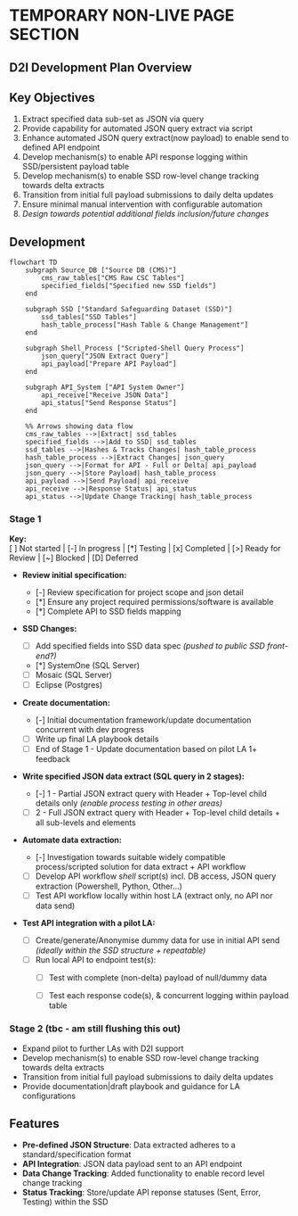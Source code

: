 # TEMPORARY NON-LIVE PAGE SECTION

## D2I Development Plan Overview


## Key Objectives
1. Extract specified data sub-set as JSON via query 
2. Provide capability for automated JSON query extract via script
3. Enhance automated JSON query extract(now payload) to enable send to defined API endpoint
4. Develop mechanism(s) to enable API response logging within SSD/persistent payload table
5. Develop mechanism(s) to enable SSD row-level change tracking towards delta extracts
6. Transition from initial full payload submissions to daily delta updates
7. Ensure minimal manual intervention with configurable automation
8. *Design towards potential additional fields inclusion/future changes*

## Development

```mermaid
flowchart TD
    subgraph Source_DB ["Source DB (CMS)"]
        cms_raw_tables["CMS Raw CSC Tables"]
        specified_fields["Specified new SSD fields"]
    end

    subgraph SSD ["Standard Safeguarding Dataset (SSD)"]
        ssd_tables["SSD Tables"]
        hash_table_process["Hash Table & Change Management"]
    end

    subgraph Shell_Process ["Scripted-Shell Query Process"]
        json_query["JSON Extract Query"]
        api_payload["Prepare API Payload"]
    end

    subgraph API_System ["API System Owner"]
        api_receive["Receive JSON Data"]
        api_status["Send Response Status"]
    end

    %% Arrows showing data flow
    cms_raw_tables -->|Extract| ssd_tables
    specified_fields -->|Add to SSD| ssd_tables
    ssd_tables -->|Hashes & Tracks Changes| hash_table_process
    hash_table_process -->|Extract Changes| json_query
    json_query -->|Format for API - Full or Delta| api_payload
    json_query -->|Store Payload| hash_table_process
    api_payload -->|Send Payload| api_receive
    api_receive -->|Response Status| api_status
    api_status -->|Update Change Tracking| hash_table_process
```


### Stage 1
**Key:**  
[ ] Not started | [-] In progress | [*] Testing | [x] Completed | [>] Ready for Review | [~] Blocked | [D] Deferred  

- **Review initial specification:**
  - [-] Review specification for project scope and json detail 
  - [*] Ensure any project required permissions/software is available
  - [*] Complete API to SSD fields mapping

- **SSD Changes:**
  - [ ] Add specified fields into SSD data spec *(pushed to public SSD front-end?)*
  - [*] SystemOne (SQL Server)
  - [ ] Mosaic (SQL Server)
  - [ ] Eclipse (Postgres)

- **Create documentation:**
  - [-] Initial documentation framework/update documentation concurrent with dev progress
  - [ ] Write up final LA playbook details
  - [ ] End of Stage 1 - Update documentation based on pilot LA 1+ feedback

- **Write specified JSON data extract (SQL query in 2 stages):**
  - [-] 1 - Partial JSON extract query with Header + Top-level child details only *(enable process testing in other areas)*
  - [ ] 2 - Full JSON extract query with Header + Top-level child details + all sub-levels and elements

- **Automate data extraction:**
  - [-] Investigation towards suitable widely compatible process/scripted solution for data extract + API workflow
  - [ ] Develop API workflow *shell* script(s) incl. DB access, JSON query extraction (Powershell, Python, Other...)
  - [ ] Test API workflow locally within host LA (extract only, no API nor data send)

- **Test API integration with a pilot LA:**
  - [ ] Create/generate/Anonymise dummy data for use in initial API send *(ideally within the SSD structure + repeatable)*
  - [ ] Run local API to endpoint test(s):
    - [ ] Test with complete (non-delta) payload of null/dummy data
    - [ ] Test each response code(s), & concurrent logging within payload table



### Stage 2 (tbc - am still flushing this out)
- Expand pilot to further LAs with D2I support
- Develop mechanism(s) to enable SSD row-level change tracking towards delta extracts
- Transition from initial full payload submissions to daily delta updates
- Provide documentation|draft playbook and guidance for LA configurations



## Features
- **Pre-defined JSON Structure**: Data extracted adheres to a standard/specification format
- **API Integration**: JSON data payload sent to an API endpoint
- **Data Change Tracking**: Added functionality to enable record level change tracking
- **Status Tracking**: Store/update API reponse statuses (Sent, Error, Testing) within the SSD
